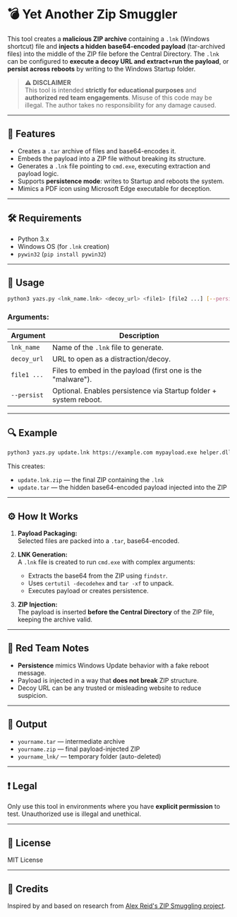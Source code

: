 # 💣 Yet Another Zip Smuggler

This tool creates a **malicious ZIP archive** containing a `.lnk` (Windows shortcut) file and **injects a hidden base64-encoded payload** (tar-archived files) into the middle of the ZIP file before the Central Directory. The `.lnk` can be configured to **execute a decoy URL and extract+run the payload**, or **persist across reboots** by writing to the Windows Startup folder.

> **⚠️ DISCLAIMER**\
> This tool is intended **strictly for educational purposes** and **authorized red team engagements**. Misuse of this code may be illegal. The author takes no responsibility for any damage caused.

---

## 📆 Features

- Creates a `.tar` archive of files and base64-encodes it.
- Embeds the payload into a ZIP file without breaking its structure.
- Generates a `.lnk` file pointing to `cmd.exe`, executing extraction and payload logic.
- Supports **persistence mode**: writes to Startup and reboots the system.
- Mimics a PDF icon using Microsoft Edge executable for deception.

---

## 🛠️ Requirements

- Python 3.x
- Windows OS (for `.lnk` creation)
- `pywin32` (`pip install pywin32`)

---

## 🚀 Usage

```bash
python3 yazs.py <lnk_name.lnk> <decoy_url> <file1> [file2 ...] [--persist]
```

### Arguments:

| Argument    | Description                                                       |
| ----------- | ----------------------------------------------------------------- |
| `lnk_name`  | Name of the `.lnk` file to generate.                              |
| `decoy_url` | URL to open as a distraction/decoy.                               |
| `file1 ...` | Files to embed in the payload (first one is the "malware").       |
| `--persist` | Optional. Enables persistence via Startup folder + system reboot. |

---

## 🔍 Example

```bash
python3 yazs.py update.lnk https://example.com mypayload.exe helper.dll --persist
```

This creates:

- `update.lnk.zip` — the final ZIP containing the `.lnk`
- `update.tar` — the hidden base64-encoded payload injected into the ZIP

---

## ⚙️ How It Works

1. **Payload Packaging:**\
   Selected files are packed into a `.tar`, base64-encoded.

2. **LNK Generation:**\
   A `.lnk` file is created to run `cmd.exe` with complex arguments:

   - Extracts the base64 from the ZIP using `findstr`.
   - Uses `certutil -decodehex` and `tar -xf` to unpack.
   - Executes payload or creates persistence.

3. **ZIP Injection:**\
   The payload is inserted **before the Central Directory** of the ZIP file, keeping the archive valid.

---

## 🔐 Red Team Notes

- **Persistence** mimics Windows Update behavior with a fake reboot message.
- Payload is injected in a way that **does not break** ZIP structure.
- Decoy URL can be any trusted or misleading website to reduce suspicion.

---

## 📌 Output

- `yourname.tar` — intermediate archive
- `yourname.zip` — final payload-injected ZIP
- `yourname_lnk/` — temporary folder (auto-deleted)

---

## ❗ Legal

Only use this tool in environments where you have **explicit permission** to test. Unauthorized use is illegal and unethical.

---

## 📄 License

MIT License

---

## 🙏 Credits

Inspired by and based on research from [Alex Reid's ZIP Smuggling project](https://github.com/Octoberfest7/zip_smuggling).

